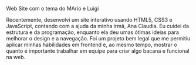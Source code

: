 Web Site com  o tema do MArio e Luigi

Recentemente, desenvolvi um site interativo usando HTML5, CSS3 e JavaScript, 
contando com a ajuda da minha irmã, Ana Claudia. Eu cuidei da estrutura e da programação, 
enquanto ela deu umas ótimas ideias para melhorar o design e a navegação. 
Foi um projeto bem legal que me permitiu aplicar minhas habilidades em frontend e, 
ao mesmo tempo, mostrar o quanto é importante trabalhar em equipe para criar algo bacana e funcional na web.
